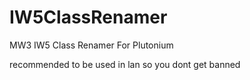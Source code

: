 # IW5ClassRenamer
MW3 IW5 Class Renamer For Plutonium

recommended to be used in lan so you dont get banned
